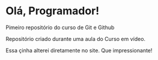 # Olá, Programador!
 Pimeiro repositório do curso de Git e Github 

Repositório criado durante uma aula do Curso em vídeo.

Essa çinha alterei diretamente no site. Que impressionante!
